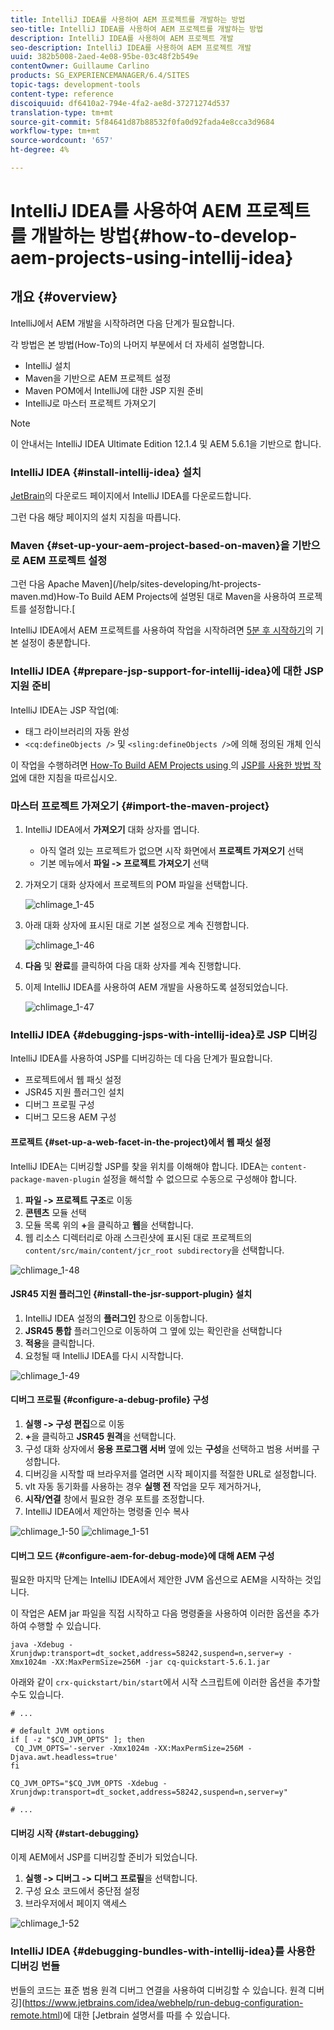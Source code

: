 ```yaml
---
title: IntelliJ IDEA를 사용하여 AEM 프로젝트를 개발하는 방법
seo-title: IntelliJ IDEA를 사용하여 AEM 프로젝트를 개발하는 방법
description: IntelliJ IDEA를 사용하여 AEM 프로젝트 개발
seo-description: IntelliJ IDEA를 사용하여 AEM 프로젝트 개발
uuid: 382b5008-2aed-4e08-95be-03c48f2b549e
contentOwner: Guillaume Carlino
products: SG_EXPERIENCEMANAGER/6.4/SITES
topic-tags: development-tools
content-type: reference
discoiquuid: df6410a2-794e-4fa2-ae8d-37271274d537
translation-type: tm+mt
source-git-commit: 5f84641d87b88532f0fa0d92fada4e8cca3d9684
workflow-type: tm+mt
source-wordcount: '657'
ht-degree: 4%

---
```



# IntelliJ IDEA를 사용하여 AEM 프로젝트를 개발하는 방법{#how-to-develop-aem-projects-using-intellij-idea}

## 개요 {#overview}

IntelliJ에서 AEM 개발을 시작하려면 다음 단계가 필요합니다.

각 방법은 본 방법(How-To)의 나머지 부분에서 더 자세히 설명합니다.

* IntelliJ 설치
* Maven을 기반으로 AEM 프로젝트 설정
* Maven POM에서 IntelliJ에 대한 JSP 지원 준비
* IntelliJ로 마스터 프로젝트 가져오기

>[!NOTE]
>
>이 안내서는 IntelliJ IDEA Ultimate Edition 12.1.4 및 AEM 5.6.1을 기반으로 합니다.

### IntelliJ IDEA {#install-intellij-idea} 설치

[JetBrain](https://www.jetbrains.com/idea/download/index.html)의 다운로드 페이지에서 IntelliJ IDEA를 다운로드합니다.

그런 다음 해당 페이지의 설치 지침을 따릅니다.

### Maven {#set-up-your-aem-project-based-on-maven}을 기반으로 AEM 프로젝트 설정

그런 다음 Apache Maven](/help/sites-developing/ht-projects-maven.md)How-To Build AEM Projects에 설명된 대로 Maven을 사용하여 프로젝트를 설정합니다.[

IntelliJ IDEA에서 AEM 프로젝트를 사용하여 작업을 시작하려면 [5분 후 시작하기](https://maven.apache.org/guides/getting-started/maven-in-five-minutes.html)의 기본 설정이 충분합니다.

### IntelliJ IDEA {#prepare-jsp-support-for-intellij-idea}에 대한 JSP 지원 준비

IntelliJ IDEA는 JSP 작업(예:

* 태그 라이브러리의 자동 완성
* `<cq:defineObjects />` 및 `<sling:defineObjects />`에 의해 정의된 개체 인식

이 작업을 수행하려면 [How-To Build AEM Projects using ](/help/sites-developing/ht-projects-maven.md)의 [JSP를 사용한 방법 작업](/help/sites-developing/ht-projects-maven.md#how-to-work-with-jsps)에 대한 지침을 따르십시오.

### 마스터 프로젝트 가져오기 {#import-the-maven-project}

1. IntelliJ IDEA에서 **가져오기** 대화 상자를 엽니다.

   * 아직 열려 있는 프로젝트가 없으면 시작 화면에서 **프로젝트 가져오기** 선택
   * 기본 메뉴에서 **파일 -> 프로젝트 가져오기** 선택

1. 가져오기 대화 상자에서 프로젝트의 POM 파일을 선택합니다.

   ![chlimage_1-45](assets/chlimage_1-45.png)

1. 아래 대화 상자에 표시된 대로 기본 설정으로 계속 진행합니다.

   ![chlimage_1-46](assets/chlimage_1-46.png)

1. **다음** 및 **완료**&#x200B;를 클릭하여 다음 대화 상자를 계속 진행합니다.
1. 이제 IntelliJ IDEA를 사용하여 AEM 개발을 사용하도록 설정되었습니다.

   ![chlimage_1-47](assets/chlimage_1-47.png)

### IntelliJ IDEA {#debugging-jsps-with-intellij-idea}로 JSP 디버깅

IntelliJ IDEA를 사용하여 JSP를 디버깅하는 데 다음 단계가 필요합니다.

* 프로젝트에서 웹 패싯 설정
* JSR45 지원 플러그인 설치
* 디버그 프로필 구성
* 디버그 모드용 AEM 구성

#### 프로젝트 {#set-up-a-web-facet-in-the-project}에서 웹 패싯 설정

IntelliJ IDEA는 디버깅할 JSP를 찾을 위치를 이해해야 합니다. IDEA는 `content-package-maven-plugin` 설정을 해석할 수 없으므로 수동으로 구성해야 합니다.

1. **파일 -> 프로젝트 구조**&#x200B;로 이동
1. **콘텐츠** 모듈 선택
1. 모듈 목록 위의 **+**&#x200B;을 클릭하고 **웹**&#x200B;을 선택합니다.
1. 웹 리소스 디렉터리로 아래 스크린샷에 표시된 대로 프로젝트의 `content/src/main/content/jcr_root subdirectory`을 선택합니다.

![chlimage_1-48](assets/chlimage_1-48.png)

#### JSR45 지원 플러그인 {#install-the-jsr-support-plugin} 설치

1. IntelliJ IDEA 설정의 **플러그인** 창으로 이동합니다.
1. **JSR45 통합** 플러그인으로 이동하여 그 옆에 있는 확인란을 선택합니다
1. **적용**&#x200B;을 클릭합니다.
1. 요청될 때 IntelliJ IDEA를 다시 시작합니다.

![chlimage_1-49](assets/chlimage_1-49.png)

#### 디버그 프로필 {#configure-a-debug-profile} 구성

1. **실행 -> 구성 편집**&#x200B;으로 이동
1. **+**&#x200B;을 클릭하고 **JSR45 원격**&#x200B;을 선택합니다.
1. 구성 대화 상자에서 **응용 프로그램 서버** 옆에 있는 **구성**&#x200B;을 선택하고 범용 서버를 구성합니다.
1. 디버깅을 시작할 때 브라우저를 열려면 시작 페이지를 적절한 URL로 설정합니다.
1. vlt 자동 동기화를 사용하는 경우 **실행 전** 작업을 모두 제거하거나,
1. **시작/연결** 창에서 필요한 경우 포트를 조정합니다.
1. IntelliJ IDEA에서 제안하는 명령줄 인수 복사

![chlimage_1-50](assets/chlimage_1-50.png) ![chlimage_1-51](assets/chlimage_1-51.png)

#### 디버그 모드 {#configure-aem-for-debug-mode}에 대해 AEM 구성

필요한 마지막 단계는 IntelliJ IDEA에서 제안한 JVM 옵션으로 AEM을 시작하는 것입니다.

이 작업은 AEM jar 파일을 직접 시작하고 다음 명령줄을 사용하여 이러한 옵션을 추가하여 수행할 수 있습니다.

`java -Xdebug -Xrunjdwp:transport=dt_socket,address=58242,suspend=n,server=y -Xmx1024m -XX:MaxPermSize=256M -jar cq-quickstart-5.6.1.jar`

아래와 같이 `crx-quickstart/bin/start`에서 시작 스크립트에 이러한 옵션을 추가할 수도 있습니다.

```shell
# ...

# default JVM options
if [ -z "$CQ_JVM_OPTS" ]; then
 CQ_JVM_OPTS='-server -Xmx1024m -XX:MaxPermSize=256M -Djava.awt.headless=true'
fi

CQ_JVM_OPTS="$CQ_JVM_OPTS -Xdebug -Xrunjdwp:transport=dt_socket,address=58242,suspend=n,server=y"

# ...
```

#### 디버깅 시작 {#start-debugging}

이제 AEM에서 JSP를 디버깅할 준비가 되었습니다.

1. **실행 -> 디버그 -> 디버그 프로필**&#x200B;을 선택합니다.
1. 구성 요소 코드에서 중단점 설정
1. 브라우저에서 페이지 액세스

![chlimage_1-52](assets/chlimage_1-52.png)

### IntelliJ IDEA {#debugging-bundles-with-intellij-idea}를 사용한 디버깅 번들

번들의 코드는 표준 범용 원격 디버그 연결을 사용하여 디버깅할 수 있습니다. 원격 디버깅](https://www.jetbrains.com/idea/webhelp/run-debug-configuration-remote.html)에 대한 [Jetbrain 설명서를 따를 수 있습니다.
